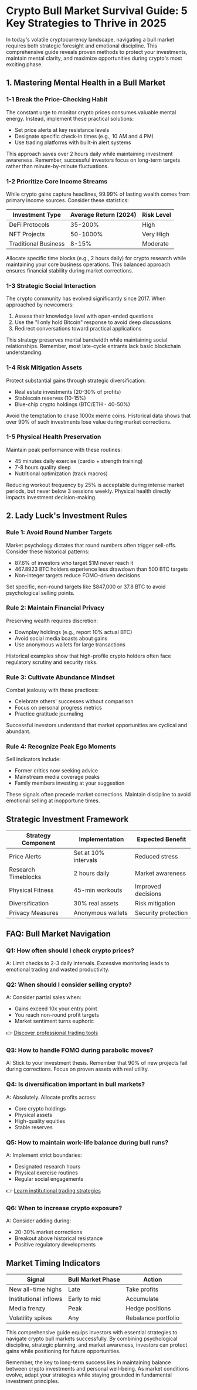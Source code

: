 # Crypto Bull Market Survival Guide: 5 Key Strategies to Thrive in 2025

In today's volatile cryptocurrency landscape, navigating a bull market requires both strategic foresight and emotional discipline. This comprehensive guide reveals proven methods to protect your investments, maintain mental clarity, and maximize opportunities during crypto's most exciting phase.

## 1. Mastering Mental Health in a Bull Market

### 1-1 Break the Price-Checking Habit

The constant urge to monitor crypto prices consumes valuable mental energy. Instead, implement these practical solutions:

- Set price alerts at key resistance levels
- Designate specific check-in times (e.g., 10 AM and 4 PM)
- Use trading platforms with built-in alert systems

This approach saves over 2 hours daily while maintaining investment awareness. Remember, successful investors focus on long-term targets rather than minute-by-minute fluctuations.

### 1-2 Prioritize Core Income Streams

While crypto gains capture headlines, 99.99% of lasting wealth comes from primary income sources. Consider these statistics:

| Investment Type | Average Return (2024) | Risk Level |
|-----------------|-----------------------|------------|
| DeFi Protocols  | 35-200%               | High       |
| NFT Projects    | 50-1000%              | Very High  |
| Traditional Business | 8-15%           | Moderate   |

Allocate specific time blocks (e.g., 2 hours daily) for crypto research while maintaining your core business operations. This balanced approach ensures financial stability during market corrections.

### 1-3 Strategic Social Interaction

The crypto community has evolved significantly since 2017. When approached by newcomers:

1. Assess their knowledge level with open-ended questions
2. Use the "I only hold Bitcoin" response to avoid deep discussions
3. Redirect conversations toward practical applications

This strategy preserves mental bandwidth while maintaining social relationships. Remember, most late-cycle entrants lack basic blockchain understanding.

### 1-4 Risk Mitigation Assets

Protect substantial gains through strategic diversification:

- Real estate investments (20-30% of profits)
- Stablecoin reserves (10-15%)
- Blue-chip crypto holdings (BTC/ETH - 40-50%)

Avoid the temptation to chase 1000x meme coins. Historical data shows that over 90% of such investments lose value during market corrections.

### 1-5 Physical Health Preservation

Maintain peak performance with these routines:

- 45 minutes daily exercise (cardio + strength training)
- 7-8 hours quality sleep
- Nutritional optimization (track macros)

Reducing workout frequency by 25% is acceptable during intense market periods, but never below 3 sessions weekly. Physical health directly impacts investment decision-making.

## 2. Lady Luck's Investment Rules

### Rule 1: Avoid Round Number Targets

Market psychology dictates that round numbers often trigger sell-offs. Consider these historical patterns:

- 87.6% of investors who target $1M never reach it
- 467.8923 BTC holders experience less drawdown than 500 BTC targets
- Non-integer targets reduce FOMO-driven decisions

Set specific, non-round targets like $847,000 or 37.8 BTC to avoid psychological selling points.

### Rule 2: Maintain Financial Privacy

Preserving wealth requires discretion:

- Downplay holdings (e.g., report 10% actual BTC)
- Avoid social media boasts about gains
- Use anonymous wallets for large transactions

Historical examples show that high-profile crypto holders often face regulatory scrutiny and security risks.

### Rule 3: Cultivate Abundance Mindset

Combat jealousy with these practices:

- Celebrate others' successes without comparison
- Focus on personal progress metrics
- Practice gratitude journaling

Successful investors understand that market opportunities are cyclical and abundant.

### Rule 4: Recognize Peak Ego Moments

Sell indicators include:

- Former critics now seeking advice
- Mainstream media coverage peaks
- Family members investing at your suggestion

These signals often precede market corrections. Maintain discipline to avoid emotional selling at inopportune times.

## Strategic Investment Framework

| Strategy Component | Implementation | Expected Benefit |
|--------------------|----------------|------------------|
| Price Alerts       | Set at 10% intervals | Reduced stress |
| Research Timeblocks| 2 hours daily   | Market awareness |
| Physical Fitness   | 45-min workouts | Improved decisions |
| Diversification    | 30% real assets | Risk mitigation |
| Privacy Measures   | Anonymous wallets | Security protection |

## FAQ: Bull Market Navigation

### Q1: How often should I check crypto prices?
A: Limit checks to 2-3 daily intervals. Excessive monitoring leads to emotional trading and wasted productivity.

### Q2: When should I consider selling crypto?
A: Consider partial sales when:
- Gains exceed 10x your entry point
- You reach non-round profit targets
- Market sentiment turns euphoric

👉 [Discover professional trading tools](https://bit.ly/okx-bonus)

### Q3: How to handle FOMO during parabolic moves?
A: Stick to your investment thesis. Remember that 90% of new projects fail during corrections. Focus on proven assets with real utility.

### Q4: Is diversification important in bull markets?
A: Absolutely. Allocate profits across:
- Core crypto holdings
- Physical assets
- High-quality equities
- Stable reserves

### Q5: How to maintain work-life balance during bull runs?
A: Implement strict boundaries:
- Designated research hours
- Physical exercise routines
- Regular social engagements

👉 [Learn institutional trading strategies](https://bit.ly/okx-bonus)

### Q6: When to increase crypto exposure?
A: Consider adding during:
- 20-30% market corrections
- Breakout above historical resistance
- Positive regulatory developments

## Market Timing Indicators

| Signal              | Bull Market Phase | Action |
|---------------------|-------------------|--------|
| New all-time highs  | Late              | Take profits |
| Institutional inflows | Early to mid   | Accumulate |
| Media frenzy        | Peak              | Hedge positions |
| Volatility spikes   | Any               | Rebalance portfolio |

This comprehensive guide equips investors with essential strategies to navigate crypto bull markets successfully. By combining psychological discipline, strategic planning, and market awareness, investors can protect gains while positioning for future opportunities.

Remember, the key to long-term success lies in maintaining balance between crypto investments and personal well-being. As market conditions evolve, adapt your strategies while staying grounded in fundamental investment principles.